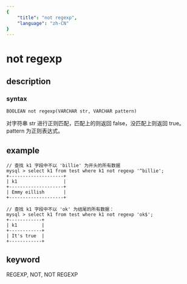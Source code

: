 ```yaml
---
{
    "title": "not regexp",
    "language": "zh-CN"
}
---
```


<!-- 
Licensed to the Apache Software Foundation (ASF) under one
or more contributor license agreements.  See the NOTICE file
distributed with this work for additional information
regarding copyright ownership.  The ASF licenses this file
to you under the Apache License, Version 2.0 (the
"License"); you may not use this file except in compliance
with the License.  You may obtain a copy of the License at

  http://www.apache.org/licenses/LICENSE-2.0

Unless required by applicable law or agreed to in writing,
software distributed under the License is distributed on an
"AS IS" BASIS, WITHOUT WARRANTIES OR CONDITIONS OF ANY
KIND, either express or implied.  See the License for the
specific language governing permissions and limitations
under the License.
-->

# not regexp
## description
### syntax

`BOOLEAN not regexp(VARCHAR str, VARCHAR pattern)`

对字符串 str 进行正则匹配，匹配上的则返回 false，没匹配上则返回 true。pattern 为正则表达式。

## example

```
// 查找 k1 字段中不以 'billie' 为开头的所有数据
mysql > select k1 from test where k1 not regexp '^billie';
+--------------------+
| k1                 |
+--------------------+
| Emmy eillish       |
+--------------------+

// 查找 k1 字段中不以 'ok' 为结尾的所有数据：
mysql > select k1 from test where k1 not regexp 'ok$';
+------------+
| k1         |
+------------+
| It's true  |
+------------+
```

## keyword
REGEXP, NOT, NOT REGEXP
